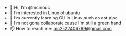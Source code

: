 - 👋 Hi, I’m @mcinouc
- 👀 I’m interested in Linux of ubuntu
- 🌱 I’m currently learning CLI in Linux,such as cat pipe 
- 💞️ I’m not gona collaborate cause I'm still a green hand
- 📫 How to reach me: mc2522406799@gmail.com

